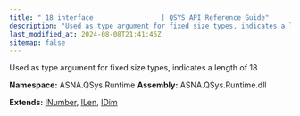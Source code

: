```yaml
---
title: "_18 interface                 | QSYS API Reference Guide"
description: "Used as type argument for fixed size types, indicates a length of 18  "
last_modified_at: 2024-08-08T21:41:46Z
sitemap: false
---
```


Used as type argument for fixed size types, indicates a length of 18 

**Namespace:** ASNA.QSys.Runtime
**Assembly:** ASNA.QSys.Runtime.dll

**Extends:** [INumber](/reference/runtime/qsys-runtime/i-number.html), [ILen](/reference/runtime/qsys-runtime/i-len.html), [IDim](/reference/runtime/qsys-runtime/i-dim.html)
<br>
<br>
